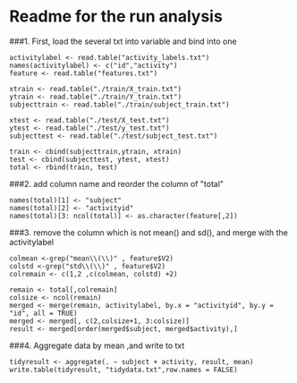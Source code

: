 Readme for the run analysis
===========================


###1. First, load the several txt into variable and bind into one

```{r readata, results="hide"}
activitylabel <- read.table("activity_labels.txt")
names(activitylabel) <- c("id","activity")
feature <- read.table("features.txt")

xtrain <- read.table("./train/X_train.txt")
ytrain <- read.table("./train/Y_train.txt")
subjecttrain <- read.table("./train/subject_train.txt")

xtest <- read.table("./test/X_test.txt")
ytest <- read.table("./test/y_test.txt")
subjecttest <- read.table("./test/subject_test.txt")

train <- cbind(subjecttrain,ytrain, xtrain)
test <- cbind(subjecttest, ytest, xtest)
total <- rbind(train, test)

```

###2. add column name and reorder the column of "total"

```{r organize, results="hide"}
names(total)[1] <- "subject"
names(total)[2] <- "activityid"
names(total)[3: ncol(total)] <- as.character(feature[,2])
```

###3. remove the column which is not mean() and sd(), and merge with the activitylabel

```
colmean <-grep("mean\\(\\)" , feature$V2)
colstd <-grep("std\\(\\)" , feature$V2)
colremain <- c(1,2 ,c(colmean, colstd) +2)

remain <- total[,colremain]
colsize <- ncol(remain)
merged <- merge(remain, activitylabel, by.x = "activityid", by.y = "id", all = TRUE)
merged <- merged[, c(2,colsize+1, 3:colsize)]
result <- merged[order(merged$subject, merged$activity),]
```

###4. Aggregate data by mean ,and write to txt
```
tidyresult <- aggregate(. ~ subject + activity, result, mean)
write.table(tidyresult, "tidydata.txt",row.names = FALSE)
```

